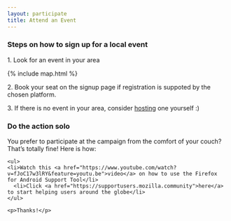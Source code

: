 ```yaml
---
layout: participate
title: Attend an Event
---
```

<div class="content-box content-box--full" markdown="1">
  <h3 class="content-title">
    <span class="title-frame"></span>
    Steps on how to sign up for a local event
    <span class="title-frame title-frame--rotate-180"></span>
  </h3>

  <p>1. Look for an event in your area</p>

  {% include map.html %}

  <p>2. Book your seat on the signup page if registration is suppoted by the chosen platform.</p>
  <p>3. If there is no event in your area, consider <a href="{{ '/host/' | prepend: site.baseurl }}">hosting</a> one yourself :)</p>

  <h3 class="content-title">
    <span class="title-frame"></span>
    Do the action solo
    <span class="title-frame title-frame--rotate-180"></span>
  </h3>

  <section class="flex-center">
    <p>You prefer to participate at the campaign from the comfort of your couch? That’s totally fine! Here is how:</p>

    <ul>
    <li>Watch this <a href="https://www.youtube.com/watch?v=fJoC17w3lRY&feature=youtu.be">video</a> on how to use the Firefox for Android Support Tool</li>
      <li>Click <a href="https://supportusers.mozilla.community">here</a> to start helping users around the globe</li>
    </ul>

    <p>Thanks!</p>
  </section>
</div>
